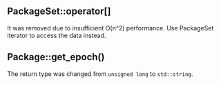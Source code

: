 PackageSet::operator[]
----------------------
It was removed due to insufficient O(n^2) performance.
Use PackageSet iterator to access the data instead.


Package::get_epoch()
--------------------
The return type was changed from `unsigned long` to `std::string`.
